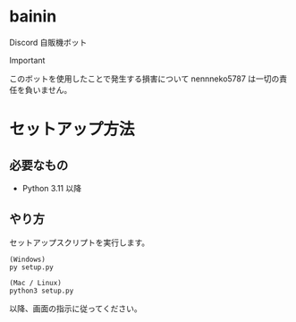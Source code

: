 # bainin

Discord 自販機ボット

> [!IMPORTANT]
> このボットを使用したことで発生する損害について nennneko5787 は一切の責任を負いません。

# セットアップ方法

## 必要なもの

- Python 3.11 以降

## やり方

セットアップスクリプトを実行します。

```
(Windows)
py setup.py

(Mac / Linux)
python3 setup.py
```

以降、画面の指示に従ってください。
